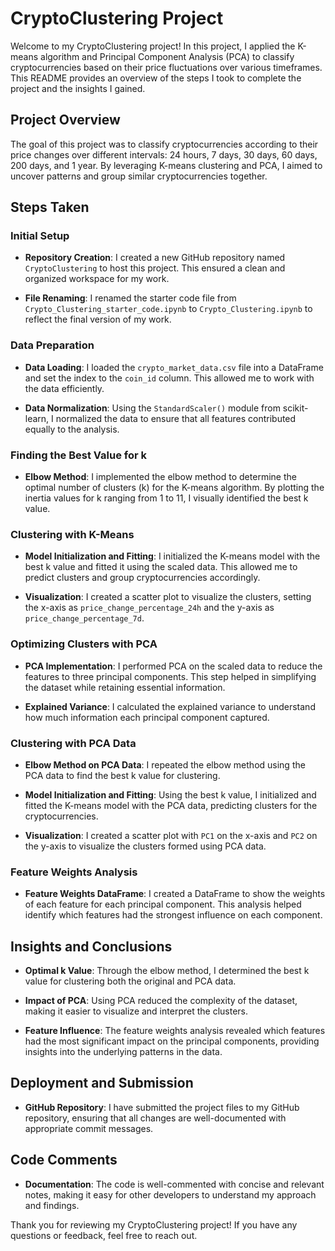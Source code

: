# CryptoClustering Project

Welcome to my CryptoClustering project! In this project, I applied the K-means algorithm and Principal Component Analysis (PCA) to classify cryptocurrencies based on their price fluctuations over various timeframes. This README provides an overview of the steps I took to complete the project and the insights I gained.

## Project Overview

The goal of this project was to classify cryptocurrencies according to their price changes over different intervals: 24 hours, 7 days, 30 days, 60 days, 200 days, and 1 year. By leveraging K-means clustering and PCA, I aimed to uncover patterns and group similar cryptocurrencies together.

## Steps Taken

### Initial Setup

- **Repository Creation**: I created a new GitHub repository named `CryptoClustering` to host this project. This ensured a clean and organized workspace for my work.

- **File Renaming**: I renamed the starter code file from `Crypto_Clustering_starter_code.ipynb` to `Crypto_Clustering.ipynb` to reflect the final version of my work.

### Data Preparation

- **Data Loading**: I loaded the `crypto_market_data.csv` file into a DataFrame and set the index to the `coin_id` column. This allowed me to work with the data efficiently.

- **Data Normalization**: Using the `StandardScaler()` module from scikit-learn, I normalized the data to ensure that all features contributed equally to the analysis.

### Finding the Best Value for k

- **Elbow Method**: I implemented the elbow method to determine the optimal number of clusters (k) for the K-means algorithm. By plotting the inertia values for k ranging from 1 to 11, I visually identified the best k value.

### Clustering with K-Means

- **Model Initialization and Fitting**: I initialized the K-means model with the best k value and fitted it using the scaled data. This allowed me to predict clusters and group cryptocurrencies accordingly.

- **Visualization**: I created a scatter plot to visualize the clusters, setting the x-axis as `price_change_percentage_24h` and the y-axis as `price_change_percentage_7d`.

### Optimizing Clusters with PCA

- **PCA Implementation**: I performed PCA on the scaled data to reduce the features to three principal components. This step helped in simplifying the dataset while retaining essential information.

- **Explained Variance**: I calculated the explained variance to understand how much information each principal component captured.

### Clustering with PCA Data

- **Elbow Method on PCA Data**: I repeated the elbow method using the PCA data to find the best k value for clustering.

- **Model Initialization and Fitting**: Using the best k value, I initialized and fitted the K-means model with the PCA data, predicting clusters for the cryptocurrencies.

- **Visualization**: I created a scatter plot with `PC1` on the x-axis and `PC2` on the y-axis to visualize the clusters formed using PCA data.

### Feature Weights Analysis

- **Feature Weights DataFrame**: I created a DataFrame to show the weights of each feature for each principal component. This analysis helped identify which features had the strongest influence on each component.

## Insights and Conclusions

- **Optimal k Value**: Through the elbow method, I determined the best k value for clustering both the original and PCA data.

- **Impact of PCA**: Using PCA reduced the complexity of the dataset, making it easier to visualize and interpret the clusters.

- **Feature Influence**: The feature weights analysis revealed which features had the most significant impact on the principal components, providing insights into the underlying patterns in the data.

## Deployment and Submission

- **GitHub Repository**: I have submitted the project files to my GitHub repository, ensuring that all changes are well-documented with appropriate commit messages.

## Code Comments

- **Documentation**: The code is well-commented with concise and relevant notes, making it easy for other developers to understand my approach and findings.

Thank you for reviewing my CryptoClustering project! If you have any questions or feedback, feel free to reach out.


